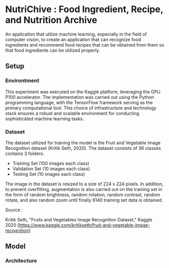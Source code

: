 
# NutriChive : Food Ingredient, Recipe, and Nutrition Archive

An application that utilize machine learning, especially in the field of computer vision, to create an application that can recognize food ingredients and recommend food recipes that can be obtained from them so that food ingredients can be utilized properly.

## Setup
### Environtment

This experiment was executed on the Kaggle platform, leveraging the GPU P100 accelerator. The implementation was carried out using the Python programming language, with the TensorFlow framework serving as the primary computational tool. This choice of infrastructure and technology stack ensures a robust and scalable environment for conducting sophisticated machine learning tasks.

### Dataset
The dataset utilized for training the model is the Fruit and Vegetable Image Recognition dataset (Kritik Seth, 2020). The dataset consists of 36 classes contains 3 folders:
- Training Set (100 images each class)
- Validation Set (10 images each class)
- Testing Set (10 images each class)

The image in the dataset is resized to a size of 224 x 224 pixels. In addition, to prevent overfitting, augmentation is also carried out on the training set in the form of random brightness, random rotation, random contrast, random rotate, and also random zoom until finally 6140 training set data is obtained.

Source :

Kritik Seth, "Fruits and Vegetables Image Recognition Dataset," Kaggle 2020 [https://www.kaggle.com/kritikseth/fruit-and-vegetable-image-recognition]

## Model
### Architecture

